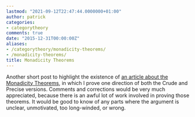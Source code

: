 ```yaml
---
lastmod: "2021-09-12T22:47:44.0000000+01:00"
author: patrick
categories:
- categorytheory
comments: true
date: "2015-12-31T00:00:00Z"
aliases:
- /categorytheory/monadicity-theorems/
- /monadicity-theorems/
title: Monadicity Theorems
---
```


Another short post to highlight the existence of [an article about the Monadicity Theorems][mts], in which I prove one direction of both the Crude and Precise versions. Comments and corrections would be very much appreciated, because there is an awful lot of work involved in proving those theorems. It would be good to know of any parts where the argument is unclear, unmotivated, too long-winded, or wrong.

[mts]: /misc/MonadicityTheorems/MonadicityTheorems.pdf
